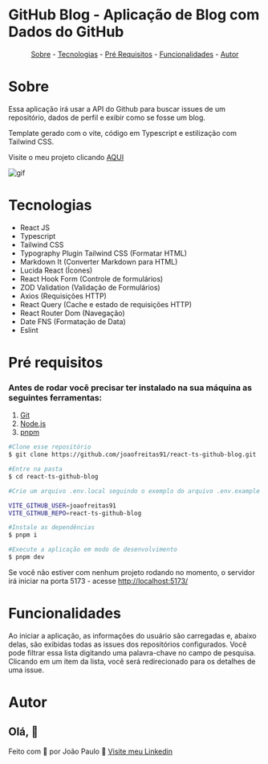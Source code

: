# GitHub Blog - Aplicação de Blog com Dados do GitHub

<p align="center">
  <a href="#sobre">Sobre</a> -
  <a href="#tech">Tecnologias</a> -
  <a href="#pre">Pré Requisitos</a> -
  <a href="#func">Funcionalidades</a> -
  <a href="#autor">Autor</a>
</p>


<h1 id='sobre'>Sobre</h1>

Essa aplicação irá usar a API do Github para buscar issues de um repositório, dados de perfil e exibir como se fosse um blog.

Template gerado com o vite, código em Typescript e estilização com Tailwind CSS.

Visite o meu projeto clicando [AQUI](https://react-ts-github-blog.vercel.app/)

![gif](./src/assets/git/presentation.gif)

<h1 id='tech'>Tecnologias</h1>

- React JS
- Typescript
- Tailwind CSS
- Typography Plugin Tailwind CSS (Formatar HTML)
- Markdown It (Converter Markdown para HTML)
- Lucida React (Ícones)
- React Hook Form (Controle de formulários)
- ZOD Validation (Validação de Formulários)
- Axios (Requisições HTTP)
- React Query (Cache e estado de requisições HTTP)
- React Router Dom (Navegação)
- Date FNS (Formatação de Data)
- Eslint

<h1 id='pre'>Pré requisitos </h1>

### Antes de rodar você precisar ter instalado na sua máquina as seguintes ferramentas:

1. [Git](https://git-scm.com/)
2. [Node.js](https://nodejs.org/)
3. [pnpm](https://pnpm.io/)

```bash
#Clone esse repositório
$ git clone https://github.com/joaofreitas91/react-ts-github-blog.git

#Entre na pasta
$ cd react-ts-github-blog

#Crie um arquivo .env.local seguindo o exemplo do arquivo .env.example ou se preferir use as minhas informações:

VITE_GITHUB_USER=joaofreitas91
VITE_GITHUB_REPO=react-ts-github-blog

#Instale as dependências 
$ pnpm i

#Execute a aplicação em modo de desenvolvimento
$ pnpm dev
```

Se você não estiver com nenhum projeto rodando no momento, o servidor irá iniciar na porta 5173 - acesse [http://localhost:5173/](http://localhost:5173/)

<h1 id='func'>Funcionalidades</h1>
Ao iniciar a aplicação, as informações do usuário são carregadas e, abaixo delas, são exibidas todas as issues dos repositórios configurados. Você pode filtrar essa lista digitando uma palavra-chave no campo de pesquisa. Clicando em um item da lista, você será redirecionado para os detalhes de uma issue.

<h1 id='autor'>Autor</h1>

## Olá, 👋

Feito com 💜 por João Paulo 👋 [Visite meu Linkedin](https://www.linkedin.com/in/joaopfreitas91/)
